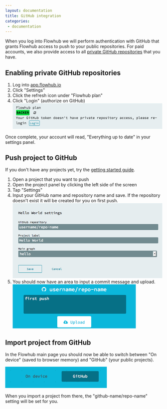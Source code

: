 ```yaml
---
layout: documentation
title: GitHub integration
categories:
 - documentation
---
```

When you log into Flowhub we will perform authentication with GitHub that grants Flowhub access to push to your public repositories. For paid accounts, we also provide access to all [private GitHub repositories](https://github.com/pricing) that you have.

## Enabling private GitHub repositories

1. Log into [app.flowhub.io](http://app.flowhub.io/)
2. Click "Settings"
3. Click the refresh icon under "Flowhub plan"
4. Click "Login" (authorize on GitHub)
    ![](../images/ghn-01-settings.png)

Once complete, your account will read, "Everything up to date" in your settings panel.

## Push project to GitHub

If you don't have any projects yet, try the [getting started guide](../getting-started-browser/).

1.  Open a project that you want to push
2.  Open the project panel by clicking the left side of the screen
3.  Tap "Settings"  
4.  Input your GitHub name and repository name and save. If the repository doesn't exist it will be created for you on first push.  
    ![project settings](../images/gh03-project-settings.png)
5.  You should now have an area to input a commit message and upload.  
    ![commit message area and upload button](../images/gh04-commit.png)

## Import project from GitHub

In the Flowhub main page you should now be able to switch between "On device" (saved to browser memory) and "GitHub" (your public projects).

![on device and github switch](../images/gh05-device-github-switch.png)

When you import a project from there, the "github-name/repo-name" setting will be set for you.
